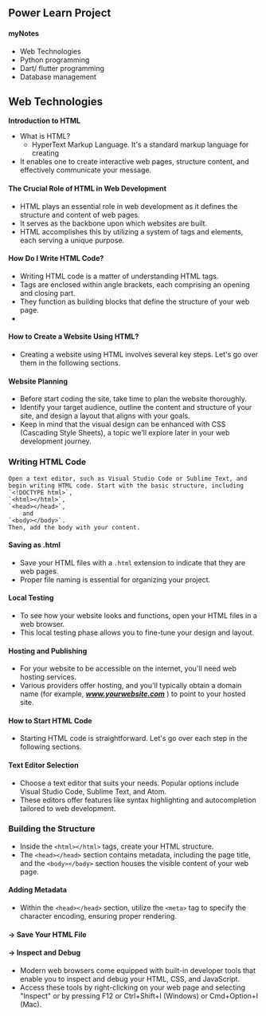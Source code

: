 ## Power Learn Project
#### myNotes
- Web Technologies
- Python programming 
- Dart/ flutter programming
- Database management


## Web Technologies

**Introduction to HTML** 
- What is HTML? 
    - HyperText Markup Language. It's a standard markup language for creating 
- It enables one to create interactive web pages, structure content, and effectively communicate your message.

#### The Crucial Role of HTML in Web Development

- HTML plays an essential role in web development as it defines the structure and content of web pages. 
- It serves as the backbone upon which websites are built.
-  HTML accomplishes this by utilizing a system of tags and elements, each serving a unique purpose.

#### How Do I Write HTML Code?

- Writing HTML code is a matter of understanding HTML tags. 
- Tags are enclosed within angle brackets, each comprising an opening and closing part. 
- They function as building blocks that define the structure of your web page. 
- 

#### How to Create a Website Using HTML?

- Creating a website using HTML involves several key steps. Let's go over them in the following sections.

#### Website Planning

- Before start coding the site, take time to plan the website thoroughly. 
- Identify your target audience, outline the content and structure of your site, and design a layout that aligns with your goals. 
- Keep in mind that the visual design can be enhanced with CSS (Cascading Style Sheets), a topic we'll explore later in your web development journey.

### Writing HTML Code

    Open a text editor, such as Visual Studio Code or Sublime Text, and begin writing HTML code. Start with the basic structure, including 
    `<!DOCTYPE html>`, 
    `<html></html>`, 
    `<head></head>`, 
        and 
    `<body></body>`. 
    Then, add the body with your content.

#### Saving as .html

- Save your HTML files with a `.html` extension to indicate that they are web pages. 
- Proper file naming is essential for organizing your project.

#### Local Testing

- To see how your website looks and functions, open your HTML files in a web browser. 
- This local testing phase allows you to fine-tune your design and layout.

#### Hosting and Publishing

- For your website to be accessible on the internet, you'll need web hosting services. 
- Various providers offer hosting, and you'll typically obtain a domain name (for example, ***www.yourwebsite.com*** ) to point to your hosted site.

#### How to Start HTML Code

- Starting HTML code is straightforward. Let's go over each step in the following sections.

#### Text Editor Selection

- Choose a text editor that suits your needs. Popular options include Visual Studio Code, Sublime Text, and Atom. 
- These editors offer features like syntax highlighting and autocompletion tailored to web development.


### Building the Structure

- Inside the `<html></html>` tags, create your HTML structure. 
- The `<head></head>` section contains metadata, including the page title, and the `<body></body>` section houses the visible content of your web page.

#### Adding Metadata

- Within the `<head></head>` section, utilize the `<meta>` tag to specify the character encoding, ensuring proper rendering.



#### -> Save Your HTML File

#### -> Inspect and Debug

- Modern web browsers come equipped with built-in developer tools that enable you to inspect and debug your HTML, CSS, and JavaScript. 
- Access these tools by right-clicking on your web page and selecting "Inspect" or by pressing F12 or Ctrl+Shift+I (Windows) or Cmd+Option+I (Mac).

